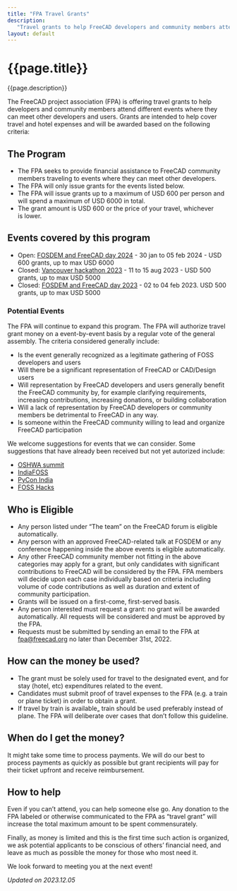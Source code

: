 ```yaml
---
title: "FPA Travel Grants"
description:
   "Travel grants to help FreeCAD developers and community members attend real-world events and meetings"
layout: default
---
```


# {{page.title}}

{{page.description}}


The FreeCAD project association (FPA) is offering travel grants to help developers and community members attend different events where they can meet other developers and users. Grants are intended to help cover travel and hotel expenses and will be awarded based on the following criteria:

## The Program

- The FPA seeks to provide financial assistance to FreeCAD community members traveling to events where they can meet other developers.
- The FPA will only issue grants for the events listed below.
- The FPA will issue grants up to a maximum of USD 600 per person and will spend a maximum of USD 6000 in total.
- The grant amount is USD 600 or the price of your travel, whichever is lower.

## Events covered by this program

* Open: [FOSDEM and FreeCAD day 2024](https://blog.freecad.org/2023/10/31/fosdem-freecad-day-and-hackathon-2024/) - 30 jan to 05 feb 2024 - USD 600 grants, up to max USD 6000
* Closed: [Vancouver hackathon 2023](https://blog.freecad.org/2023/05/24/freecad-hackathon-11-13-august-2023/) - 11 to 15 aug 2023 - USD 500 grants, up to max USD 5000
* Closed: [FOSDEM and FreeCAD day 2023](https://github.com/FreeCAD/FPA/issues/22) - 02 to 04 feb 2023. USD 500 grants, up to max USD 5000

### Potential Events

The FPA will continue to expand this program.  The FPA will authorize travel grant money on a event-by-event basis by a regular vote of the general assembly.  The criteria considered generally include:

* Is the event generally recognized as a legitimate gathering of FOSS
  developers and  users
* Will there be a significant representation of FreeCAD or CAD/Design users
* Will representation by FreeCAD developers and users generally benefit the
  FreeCAD community by, for example clarifying requirements, increasing contributions, increasing donations, or building collaboration
* Will a lack of representation by FreeCAD developers or community members be
  detrimental to
  FreeCAD in any way.
* Is someone within the FreeCAD community willing to lead and organize FreeCAD
  participation

We welcome suggestions for events that we can consider.  Some suggestions that have already been received but not yet autorized include:
* [OSHWA summit](https://www.oshwa.org/2023/08/21/open-hardware-summit-2024/)
* [IndiaFOSS](https://indiafoss.net/)
* [PyCon India](https://in.pycon.org/2024/)
* [FOSS Hacks](https://fossunited.org/fosshack/2023)

## Who is Eligible

- Any person listed under “The team” on the FreeCAD forum is eligible automatically.
- Any person with an approved FreeCAD-related talk at FOSDEM or any conference happening inside the above events is eligible automatically.
- Any other FreeCAD community member not fitting in the above categories may apply for a grant, but only candidates with significant contributions to FreeCAD will be considered by the FPA. FPA members will decide upon each case individually based on criteria   including volume of code contributions as well as duration and extent of community participation.
- Grants will be issued on a first-come, first-served basis.
- Any person interested must request a grant: no grant will be awarded automatically. All requests will be considered and must be approved by the FPA.
- Requests must be submitted by sending an email to the FPA at [fpa@freecad.org](mailto:fpa@freecad.org) no later than December 31st, 2022.

## How can the money be used?

- The grant must be solely used for travel to the designated event, and for stay (hotel, etc) expenditures related to the event.
- Candidates must submit proof of travel expenses to the FPA (e.g. a train or plane ticket) in order to obtain a grant.
- If travel by train is available„ train should be used preferably instead of plane. The FPA will deliberate over cases that don’t follow this guideline.

## When do I get the money?

It might take some time to process payments. We will do our best to process payments as quickly as possible but grant recipients will pay for their ticket upfront and receive reimbursement.  

## How to help

Even if you can’t attend, you can help someone else go. Any donation to the FPA labeled or otherwise communicated to the FPA as “travel grant” will increase the total maximum amount to be spent commensurately.  

Finally, as money is limited and this is the first time such action is organized, we ask potential applicants to be conscious of others’ financial need, and leave as much as possible the money for those who most need it.  

We look forward to meeting you at the next event!

*Updated on 2023.12.05*
